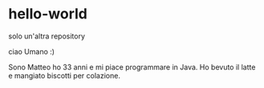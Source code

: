 # hello-world
solo un'altra repository

ciao Umano :)

Sono Matteo ho 33 anni e mi piace programmare in Java.
Ho bevuto il latte e mangiato biscotti per colazione.
